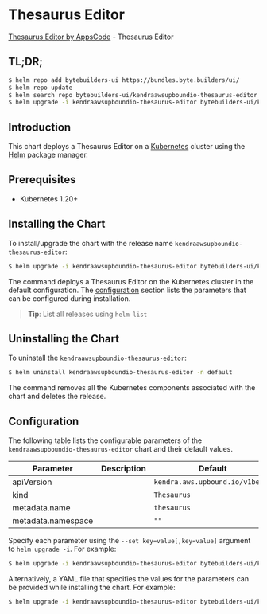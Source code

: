 # Thesaurus Editor

[Thesaurus Editor by AppsCode](https://byte.builders) - Thesaurus Editor

## TL;DR;

```bash
$ helm repo add bytebuilders-ui https://bundles.byte.builders/ui/
$ helm repo update
$ helm search repo bytebuilders-ui/kendraawsupboundio-thesaurus-editor --version=v0.4.18
$ helm upgrade -i kendraawsupboundio-thesaurus-editor bytebuilders-ui/kendraawsupboundio-thesaurus-editor -n default --create-namespace --version=v0.4.18
```

## Introduction

This chart deploys a Thesaurus Editor on a [Kubernetes](http://kubernetes.io) cluster using the [Helm](https://helm.sh) package manager.

## Prerequisites

- Kubernetes 1.20+

## Installing the Chart

To install/upgrade the chart with the release name `kendraawsupboundio-thesaurus-editor`:

```bash
$ helm upgrade -i kendraawsupboundio-thesaurus-editor bytebuilders-ui/kendraawsupboundio-thesaurus-editor -n default --create-namespace --version=v0.4.18
```

The command deploys a Thesaurus Editor on the Kubernetes cluster in the default configuration. The [configuration](#configuration) section lists the parameters that can be configured during installation.

> **Tip**: List all releases using `helm list`

## Uninstalling the Chart

To uninstall the `kendraawsupboundio-thesaurus-editor`:

```bash
$ helm uninstall kendraawsupboundio-thesaurus-editor -n default
```

The command removes all the Kubernetes components associated with the chart and deletes the release.

## Configuration

The following table lists the configurable parameters of the `kendraawsupboundio-thesaurus-editor` chart and their default values.

|     Parameter      | Description |                  Default                   |
|--------------------|-------------|--------------------------------------------|
| apiVersion         |             | <code>kendra.aws.upbound.io/v1beta1</code> |
| kind               |             | <code>Thesaurus</code>                     |
| metadata.name      |             | <code>thesaurus</code>                     |
| metadata.namespace |             | <code>""</code>                            |


Specify each parameter using the `--set key=value[,key=value]` argument to `helm upgrade -i`. For example:

```bash
$ helm upgrade -i kendraawsupboundio-thesaurus-editor bytebuilders-ui/kendraawsupboundio-thesaurus-editor -n default --create-namespace --version=v0.4.18 --set apiVersion=kendra.aws.upbound.io/v1beta1
```

Alternatively, a YAML file that specifies the values for the parameters can be provided while
installing the chart. For example:

```bash
$ helm upgrade -i kendraawsupboundio-thesaurus-editor bytebuilders-ui/kendraawsupboundio-thesaurus-editor -n default --create-namespace --version=v0.4.18 --values values.yaml
```
